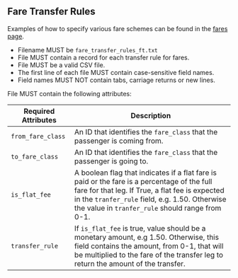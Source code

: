 ## Fare Transfer Rules

Examples of how to specify various fare schemes can be found in the [fares page](../fares.md).

 *  Filename MUST be `fare_transfer_rules_ft.txt`
 *  File MUST contain a record for each transfer rule for fares.
 *  File MUST be a valid CSV file.
 *  The first line of each file MUST contain case-sensitive field names.
 *  Field names MUST NOT contain tabs, carriage returns or new lines.
 

File MUST contain the following attributes:

Required Attributes	| Description										
----------			| -------------		
`from_fare_class`	| An ID that identifies the `fare_class` that the passenger is coming from.  
`to_fare_class`		| An ID that identifies the `fare_class` that the passenger is going to.  
`is_flat_fee`		| A boolean flag that indicates if a flat fare is paid or the fare is a percentage of the full fare for that leg. If True, a flat fee is expected in the `tranfer_rule` field, e.g. 1.50. Otherwise the value in `tranfer_rule` should range from 0-1. 
`transfer_rule`		| If `is_flat_fee` is true, value should be a monetary amount, e.g 1.50. Otherwise, this field contains the amount, from 0-1, that will be multiplied to the fare of the transfer leg to return the amount of the transfer. 

